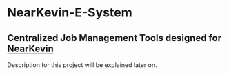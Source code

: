 # NearKevin-E-System
## Centralized Job Management Tools designed for [NearKevin](http://nearkevin.cu.cc)

Description for this project will be explained later on. 
